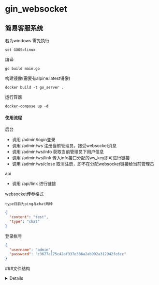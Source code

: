 # gin_websocket
## 简易客服系统

若为windows 需先执行
``````
set GOOS=linux
``````
编译
````
go build main.go 
````
构建镜像(需要有alpine:latest镜像)
````
docker build -t go_server .
````
运行容器
````
docker-compose up -d
````
#### 使用流程
后台
* 调用 /admin/login登录
* 调用 /admin/ws 注册当前管理员，接受websocket消息
* 调用 /admin/ws/info 获取当前管理员下用户信息
* 调用 /admin/ws/link 传入info接口分配的ws_key即可进行链接
* 调用 /admin/ws/close 取消注册，即不在分配websocket链接给当前管理员

api
* 调用 /api/link  进行链接

websocket传参格式
```
type目前为ping与chat两种
```
```json
{
  "content": "test",
  "type": "chat"  
}
```
登录帐号
```json
{
  "username": "admin",
  "password": "c3677a175c42af337e386a2ab992a312942fc6cc"
}
```


 


###文件结构
<details>
<pre><code>
├── main.go
│
├── conf  //配置文件目录
│   └── sample-config.ini
│
├── controller
│   ├── admin //后台相关接口
│   ├── api  //外部相关接口
│   ├── perf //perf相关接口
│   └── base_controller.go //controller统一方法 目前用于统一返回信息
│
├── dao
│
├── lib //
│   ├── config  //配置读取相关
│   │   ├── config.go  //统一配置入口
│   │   ├── model.go  //mysql相关配置
│   │   ├── kafka.go  //kafka相关配置
│   │   ├── mq.go  //rabbitmq相关配置
│   │   ├── redis.go  //redis相关配置
│   │   └── websocket.go  //websocket相关配置
│   ├── kafka  //kafka相关函数
│   ├── logger  //zaplogger相关函数
│   ├── mq  //rabbitmq相关函数
│   ├── redis  //redis相关函数
│   ├── session  //session相关函数
│   ├── tools //常用工具函数
│   ├── validator //controller层参数校验相关函数
│   │   ├── validator.go  //校验统一入口
│   │   └── dao_validator.go  //需要dao层的相关校验
│
│   ├── log  //日志
│   │   ├── api  //api相关日志
│   │   ├── model  //model相关日志
│   │   ├── runtime  //运行产生的其他日志
│   │   ├── service  //service层相关日志
│   │   └── taskqueue  //延时队列相关日志
│
│   ├── middleware  //中间件
│   │   ├── global_middleware  //全局中间件
│   │   │   ├── cors.go  //跨域相关
│   │   │   ├── http_recover.go //外层recover
│   │   │   ├── http_trace.go  //请求追踪并记录
│   │   │   └── no_route.go   //请求不存在时逻辑处理
│   │   └── router_middleware  //路由中间件
│   │   │   ├── auth.go   //权限
│   │   │   └── login_limit.go  //登录错误次数限制
│
│   ├── model  //模型层
│   │   └── base_model.go  //模型统一入口
│
│   ├── router  //路由
│   │   ├── admin.go  //后台相关路由
│   │   ├── api.go  //api相关路由
│   │   └── router.go  //router统一入口
│
│   ├── service  //service层
│   │   ├── admin  //后台相关逻辑
│   │   ├── taskqueue  //延时队列相关逻辑(依赖数据库)
│   │   │   ├── task  //延时队列消费
│   │   │   │   ├── task.go  //统一逻辑入口
│   │   │   │   ├── mq_consumer.go  //rabbitmq超时重发相关逻辑
│   │   │   │   └── kafka_consumer.go  //kafka重发相关逻辑
│   │   │   └── tasakqueue.go 
│   │   ├── tracer  //http_trace 请求记录相关逻辑
│   │   ├── websocket //websocket 相关逻辑
│   │   └── service.go  //service统一入口
│
└── service
</code></pre>
</details>